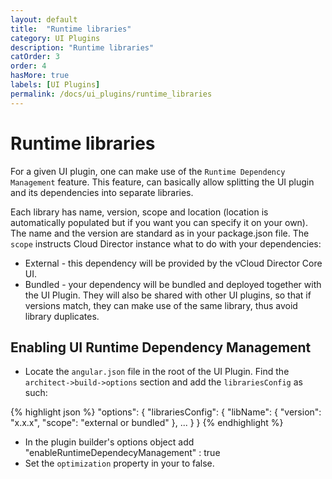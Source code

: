 ```yaml
---
layout: default
title:  "Runtime libraries"
category: UI Plugins
description: "Runtime libraries"
catOrder: 3
order: 4
hasMore: true
labels: [UI Plugins]
permalink: /docs/ui_plugins/runtime_libraries
---
```

# Runtime libraries
For a given UI plugin, one can make use of the `Runtime Dependency Management` feature. This feature, can basically allow 
splitting the UI plugin and its dependencies into separate libraries.

Each library has name, version, scope and location (location is automatically populated but if you want you can specify it on your own). 
The name and the version are standard as in your package.json file.
The `scope` instructs Cloud Director instance what to do with your dependencies:
- External - this dependency will be provided by the vCloud Director Core UI.
- Bundled - your dependency will be bundled and deployed together with the UI Plugin. They will also be shared with other UI 
plugins, so that if versions match, they can make use of the same library, thus avoid library duplicates. 

## Enabling UI Runtime Dependency Management
- Locate the `angular.json` file in the root of the UI Plugin. Find the `architect->build->options` section and add the `librariesConfig` as such:

{% highlight json %}
"options": {
    "librariesConfig": {
        "libName": {
            "version": "x.x.x",
            "scope": "external or bundled"
          },
          ...
    }
}
{% endhighlight %}

- In the plugin builder's options object add "enableRuntimeDependecyManagement" : true
- Set the `optimization` property in your to false.
